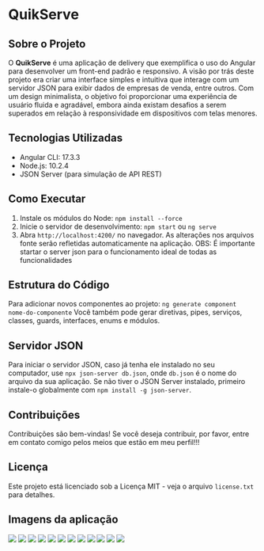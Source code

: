 # QuikServe

## Sobre o Projeto
O **QuikServe** é uma aplicação de delivery que exemplifica o uso do Angular para desenvolver um front-end padrão e responsivo. A visão por trás deste projeto era criar uma interface simples e intuitiva que interage com um servidor JSON para exibir dados de empresas de venda, entre outros. Com um design minimalista, o objetivo foi proporcionar uma experiência de usuário fluida e agradável, embora ainda existam desafios a serem superados em relação à responsividade em dispositivos com telas menores.

## Tecnologias Utilizadas
- Angular CLI: 17.3.3
- Node.js: 10.2.4
- JSON Server (para simulação de API REST)

## Como Executar
1. Instale os módulos do Node: `npm install --force`
2. Inicie o servidor de desenvolvimento: `npm start` ou `ng serve`
3. Abra `http://localhost:4200/` no navegador.
As alterações nos arquivos fonte serão refletidas automaticamente na aplicação.
OBS: É importante startar o server json para o funcionamento ideal de todas as funcionalidades

## Estrutura do Código
Para adicionar novos componentes ao projeto: `ng generate component nome-do-componente`
Você também pode gerar diretivas, pipes, serviços, classes, guards, interfaces, enums e módulos.

## Servidor JSON
Para iniciar o servidor JSON, caso já tenha ele instalado no seu computador, use `npx json-server db.json`, onde `db.json` é o nome do arquivo da sua aplicação. Se não tiver o JSON Server instalado, primeiro instale-o globalmente com `npm install -g json-server`.

## Contribuições
Contribuições são bem-vindas! Se você deseja contribuir, por favor, entre em contato comigo pelos meios que estão em meu perfil!!!

## Licença
Este projeto está licenciado sob a Licença MIT - veja o arquivo `license.txt` para detalhes.

## Imagens da aplicação
<img src="imagens/fig1.png">
<img src="imagens/fig2.png">
<img src="imagens/fig3.png">
<img src="imagens/fig4.png">
<img src="imagens/fig5.png">
<img src="imagens/fig6.png">
<img src="imagens/fig7.png">
<img src="imagens/fig8.png">
<img src="imagens/fig9.png">
<img src="imagens/fig10.png">
<img src="imagens/fig11.png">
<img src="imagens/Animação.gif">
